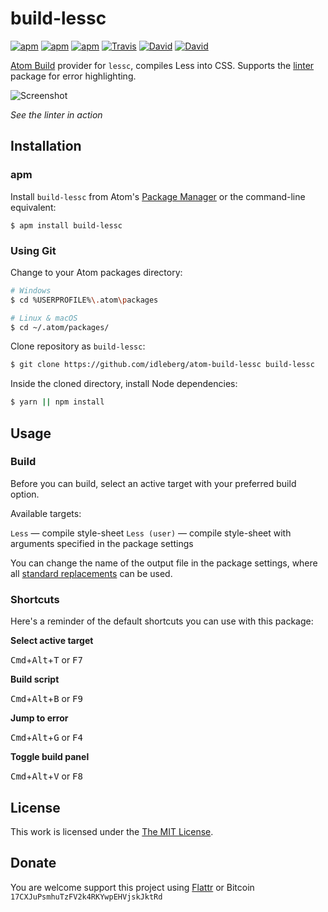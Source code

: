 # build-lessc

[![apm](https://img.shields.io/apm/l/build-lessc.svg?style=flat-square)](https://atom.io/packages/build-lessc)
[![apm](https://img.shields.io/apm/v/build-lessc.svg?style=flat-square)](https://atom.io/packages/build-lessc)
[![apm](https://img.shields.io/apm/dm/build-lessc.svg?style=flat-square)](https://atom.io/packages/build-lessc)
[![Travis](https://img.shields.io/travis/idleberg/atom-build-lessc.svg?style=flat-square)](https://travis-ci.org/idleberg/atom-build-lessc)
[![David](https://img.shields.io/david/idleberg/atom-build-lessc.svg?style=flat-square)](https://david-dm.org/idleberg/atom-build-lessc)
[![David](https://img.shields.io/david/dev/idleberg/atom-build-lessc.svg?style=flat-square)](https://david-dm.org/idleberg/atom-build-lessc?type=dev)

[Atom Build](https://atombuild.github.io/) provider for `lessc`, compiles Less into CSS. Supports the [linter](https://atom.io/packages/linter) package for error highlighting.

![Screenshot](https://raw.githubusercontent.com/idleberg/atom-build-lessc/master/screenshot.png)

*See the linter in action*

## Installation

### apm

Install `build-lessc` from Atom's [Package Manager](http://flight-manual.atom.io/using-atom/sections/atom-packages/) or the command-line equivalent:

`$ apm install build-lessc`

### Using Git

Change to your Atom packages directory:

```bash
# Windows
$ cd %USERPROFILE%\.atom\packages

# Linux & macOS
$ cd ~/.atom/packages/
```

Clone repository as `build-lessc`:

```bash
$ git clone https://github.com/idleberg/atom-build-lessc build-lessc
```

Inside the cloned directory, install Node dependencies:

```bash
$ yarn || npm install
```

## Usage

### Build

Before you can build, select an active target with your preferred build option.

Available targets:

`Less` — compile style-sheet
`Less (user)` — compile style-sheet with arguments specified in the package settings

You can change the name of the output file in the package settings, where all [standard replacements](https://github.com/noseglid/atom-build#replacements) can be used.

### Shortcuts

Here's a reminder of the default shortcuts you can use with this package:

**Select active target**

<kbd>Cmd</kbd>+<kbd>Alt</kbd>+<kbd>T</kbd> or <kbd>F7</kbd>

**Build script**

<kbd>Cmd</kbd>+<kbd>Alt</kbd>+<kbd>B</kbd> or <kbd>F9</kbd>

**Jump to error**

<kbd>Cmd</kbd>+<kbd>Alt</kbd>+<kbd>G</kbd> or <kbd>F4</kbd>

**Toggle build panel**

<kbd>Cmd</kbd>+<kbd>Alt</kbd>+<kbd>V</kbd> or <kbd>F8</kbd>

## License

This work is licensed under the [The MIT License](LICENSE.md).

## Donate

You are welcome support this project using [Flattr](https://flattr.com/submit/auto?user_id=idleberg&url=https://github.com/idleberg/atom-build-lessc) or Bitcoin `17CXJuPsmhuTzFV2k4RKYwpEHVjskJktRd`